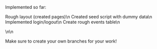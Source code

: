 Implemented so far: 

Rough layout (created pages)\n
Created seed script with dummy data\n
Implemented login/logout\n
Create rough events table\n 

\n\n

Make sure to create your own branches for your work! 
